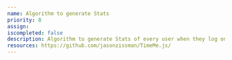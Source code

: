 ```yaml
---
name: Algorithm to generate Stats
priority: 8
assign: 
iscompleted: false
description: Algorithm to generate Stats of every user when they log on (on weekly / monthly basis), to be implemented in the portal dashboard.
resources: https://github.com/jasonzissman/TimeMe.js/
---
```

